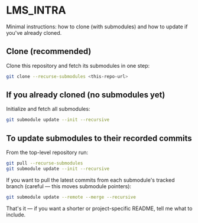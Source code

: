 # LMS_INTRA

Minimal instructions: how to clone (with submodules) and how to update if you've already cloned.

## Clone (recommended)

Clone this repository and fetch its submodules in one step:

```bash
git clone --recurse-submodules <this-repo-url>
```

## If you already cloned (no submodules yet)

Initialize and fetch all submodules:

```bash
git submodule update --init --recursive
```

## To update submodules to their recorded commits

From the top-level repository run:

```bash
git pull --recurse-submodules
git submodule update --init --recursive
```

If you want to pull the latest commits from each submodule's tracked branch (careful — this moves submodule pointers):

```bash
git submodule update --remote --merge --recursive
```

That's it — if you want a shorter or project-specific README, tell me what to include.
